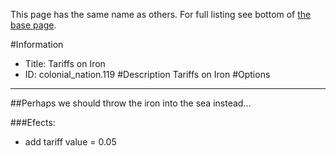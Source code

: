 This page has the same name as others. For full listing see bottom of [the base page](tariffs_on_iron.md).

#Information
 - Title: Tariffs on Iron
 - ID: colonial_nation.119
#Description
Tariffs on Iron
#Options

___
##Perhaps we should throw the iron into the sea instead...

###Efects:<ul><li>add tariff value = 0.05</li></ul>
